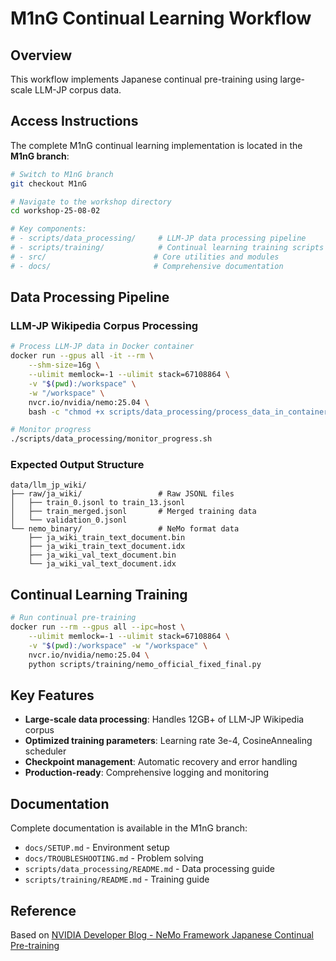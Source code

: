 # M1nG Continual Learning Workflow

## Overview
This workflow implements Japanese continual pre-training using large-scale LLM-JP corpus data.

## Access Instructions

The complete M1nG continual learning implementation is located in the **M1nG branch**:

```bash
# Switch to M1nG branch
git checkout M1nG

# Navigate to the workshop directory
cd workshop-25-08-02

# Key components:
# - scripts/data_processing/     # LLM-JP data processing pipeline
# - scripts/training/            # Continual learning training scripts
# - src/                        # Core utilities and modules
# - docs/                       # Comprehensive documentation
```

## Data Processing Pipeline

### LLM-JP Wikipedia Corpus Processing
```bash
# Process LLM-JP data in Docker container
docker run --gpus all -it --rm \
    --shm-size=16g \
    --ulimit memlock=-1 --ulimit stack=67108864 \
    -v "$(pwd):/workspace" \
    -w "/workspace" \
    nvcr.io/nvidia/nemo:25.04 \
    bash -c "chmod +x scripts/data_processing/process_data_in_container_fixed.sh && scripts/data_processing/process_data_in_container_fixed.sh"

# Monitor progress
./scripts/data_processing/monitor_progress.sh
```

### Expected Output Structure
```
data/llm_jp_wiki/
├── raw/ja_wiki/                 # Raw JSONL files
│   ├── train_0.jsonl to train_13.jsonl
│   ├── train_merged.jsonl       # Merged training data
│   └── validation_0.jsonl
└── nemo_binary/                 # NeMo format data
    ├── ja_wiki_train_text_document.bin
    ├── ja_wiki_train_text_document.idx
    ├── ja_wiki_val_text_document.bin
    └── ja_wiki_val_text_document.idx
```

## Continual Learning Training

```bash
# Run continual pre-training
docker run --rm --gpus all --ipc=host \
    --ulimit memlock=-1 --ulimit stack=67108864 \
    -v "$(pwd):/workspace" -w "/workspace" \
    nvcr.io/nvidia/nemo:25.04 \
    python scripts/training/nemo_official_fixed_final.py
```

## Key Features

- **Large-scale data processing**: Handles 12GB+ of LLM-JP Wikipedia corpus
- **Optimized training parameters**: Learning rate 3e-4, CosineAnnealing scheduler
- **Checkpoint management**: Automatic recovery and error handling
- **Production-ready**: Comprehensive logging and monitoring

## Documentation

Complete documentation is available in the M1nG branch:
- `docs/SETUP.md` - Environment setup
- `docs/TROUBLESHOOTING.md` - Problem solving
- `scripts/data_processing/README.md` - Data processing guide
- `scripts/training/README.md` - Training guide

## Reference

Based on [NVIDIA Developer Blog - NeMo Framework Japanese Continual Pre-training](https://developer.nvidia.com/ja-jp/blog/how-to-use-continual-pre-training-with-japanese-language-on-nemo-framework/) 